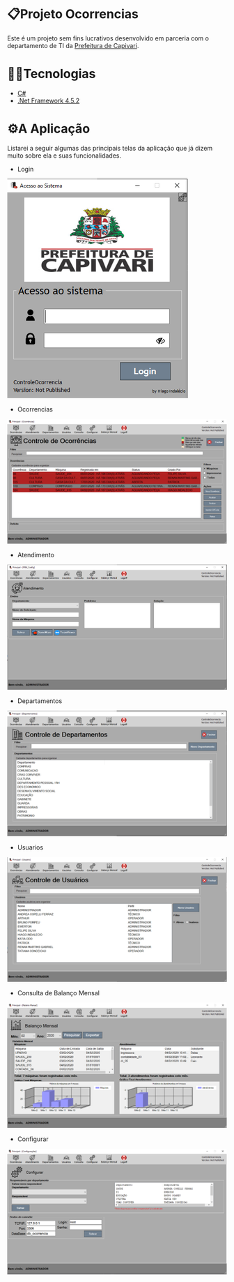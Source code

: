 # 📋Projeto Ocorrencias

Este é um projeto sem fins lucrativos desenvolvido em parceria com o departamento de TI da <a href="https://prefeituracapivari.sp.gov.br">Prefeitura de Capivari<a/>.

# 👨‍💻Tecnologias

* <a href="https://docs.microsoft.com/pt-br/dotnet/csharp/">C#<a/>
* <a href="https://dotnet.microsoft.com/download/dotnet-framework/net452">.Net Framework 4.5.2<a/>
 
 # ⚙A Aplicação
 
 Listarei a seguir algumas das principais telas da aplicação que já dizem muito sobre ela e suas funcionalidades.
 
 * Login
 
<img src="\presentation\Login.png">

* Ocorrencias

<img src="\presentation\Ocorrencias.png">

* Atendimento

<img src="\presentation\Atendimento.png">

* Departamentos

<img src="\presentation\Departamentos.png">

* Usuarios 

<img src="\presentation\Usuarios.png">

* Consulta de Balanço Mensal

<img src="\presentation\BalancoMensal.png">

* Configurar

<img src="\presentation\Configurar.png">
   
